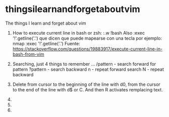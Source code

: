 # thingsilearnandforgetaboutvim
The things I learn and forget about vim

1. How to execute current line in bash or zsh: :.w !bash 
Also  :exec '!'.getline('.') que dicen que puede mapearse
con una tecla por ejemplo: nmap <F6> :exec '!'.getline('.')
Fuente: https://stackoverflow.com/questions/19883917/execute-current-line-in-bash-from-vim

2. Searching, just 4 things to remember ... 
/pattern       - search forward for pattern
?pattern       - search backward
n              - repeat forward search
N              - repeat backward

3. Delete from cursor to the beginning of the line with d0,
   from the cursor to the end of the line with d$ or C. And
then R activates remplacing text.

4. 

5. 

6. 
